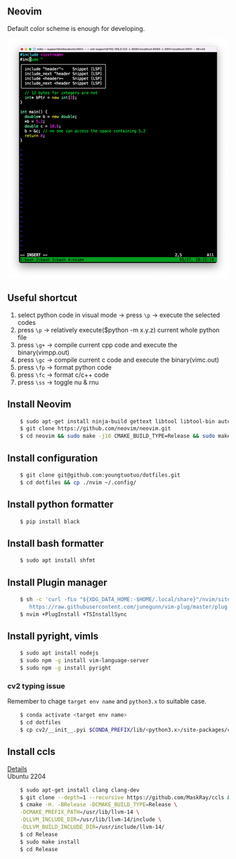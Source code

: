 ## Neovim
Default color scheme is enough for developing.
<p align="center">
    <img src="pictures/neovimscreenshot.png" />
</p>

## Useful shortcut
1. select python code in visual mode -> press `\p` -> execute the selected codes
2. press `\p` -> relatively execute($python -m x.y.z) current whole python file
3. press `\g+` -> compile current cpp code and execute the binary(vimpp.out)
4. press `\gc` -> compile current c code and execute the binary(vimc.out)
5. press `\fp` -> format python code
5. press `\fc` -> format c/c++ code
6. press `\ss` -> toggle nu & rnu


## Install Neovim
```bash
    $ sudo apt-get install ninja-build gettext libtool libtool-bin autoconf automake cmake g++ pkg-config unzip curl doxygen
    $ git clone https://github.com/neovim/neovim.git
    $ cd neovim && sudo make -j16 CMAKE_BUILD_TYPE=Release && sudo make CMAKE_BUILD_TYPE=Release install
```

## Install configuration
```bash
    $ git clone git@github.com:youngtuotuo/dotfiles.git
    $ cd dotfiles && cp ./nvim ~/.config/
```

## Install python formatter
```bash
    $ pip install black
```
## Install bash formatter
```bash
    $ sudo apt install shfmt
```

## Install Plugin manager
```bash
    $ sh -c 'curl -fLo "${XDG_DATA_HOME:-$HOME/.local/share}"/nvim/site/autoload/plug.vim --create-dirs \
       https://raw.githubusercontent.com/junegunn/vim-plug/master/plug.vim'
    $ nvim +PlugInstall +TSInstallSync
```


## Install pyright, vimls
```bash
    $ sudo apt install nodejs
    $ sudo npm -g install vim-language-server
    $ sudo npm -g install pyright
```
### cv2 typing issue
Remember to chage `target env name` and `python3.x` to suitable case.
```bash
    $ conda activate <target env name>
    $ cd dotfiles
    $ cp cv2/__init__.pyi $CONDA_PREFIX/lib/<python3.x>/site-packages/cv2/__init__.pyi
```


## Install ccls
[Details](https://github.com/MaskRay/ccls/wiki/Build)<br>
Ubuntu 2204
```bash
    $ sudo apt-get install clang clang-dev
    $ git clone --depth=1 --recursive https://github.com/MaskRay/ccls && cd ccls
    $ cmake -H. -BRelease -DCMAKE_BUILD_TYPE=Release \
    -DCMAKE_PREFIX_PATH=/usr/lib/llvm-14 \
    -DLLVM_INCLUDE_DIR=/usr/lib/llvm-14/include \
    -DLLVM_BUILD_INCLUDE_DIR=/usr/include/llvm-14/
    $ cd Release
    $ sudo make install
    $ cd Release
```

